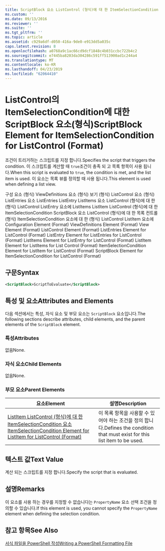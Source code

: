 ```yaml
---
title: ScriptBlock 요소 ListControl (형식)에 대 한 ItemSelectionCondition | Microsoft Docs
ms.custom: ''
ms.date: 09/13/2016
ms.reviewer: ''
ms.suite: ''
ms.tgt_pltfrm: ''
ms.topic: article
ms.assetid: c929a6df-d050-416a-9de0-e913dd5a035c
caps.latest.revision: 8
ms.openlocfilehash: a0768a9c1ac66cd9dcf1848c4b031ccbc722b4c2
ms.sourcegitcommit: e7445ba8203da304286c591ff513900ad1c244a4
ms.translationtype: MT
ms.contentlocale: ko-KR
ms.lasthandoff: 04/23/2019
ms.locfileid: "62064410"
---
```

# <a name="scriptblock-element-for-itemselectioncondition-for-listcontrol-format"></a><span data-ttu-id="d8b3e-102">ListControl의 ItemSelectionCondition에 대한 ScriptBlock 요소(형식)</span><span class="sxs-lookup"><span data-stu-id="d8b3e-102">ScriptBlock Element for ItemSelectionCondition for ListControl (Format)</span></span>

<span data-ttu-id="d8b3e-103">조건이 트리거하는 스크립트를 지정 합니다.</span><span class="sxs-lookup"><span data-stu-id="d8b3e-103">Specifies the script that triggers the condition.</span></span> <span data-ttu-id="d8b3e-104">이 스크립트를 계산할 때 `true`조건이 충족 되 고 목록 항목이 사용 됩니다.</span><span class="sxs-lookup"><span data-stu-id="d8b3e-104">When this script is evaluated to `true`, the condition is met, and the list item is used.</span></span> <span data-ttu-id="d8b3e-105">이 요소는 목록 뷰를 정의할 때 사용 됩니다.</span><span class="sxs-lookup"><span data-stu-id="d8b3e-105">This element is used when defining a list view.</span></span>

<span data-ttu-id="d8b3e-106">구성 요소 (형식) ViewDefinitions 요소 (형식) 보기 (형식) ListControl 요소 (형식) ListEntries 요소 ListEntries ListEntry ListItems 요소 ListControl (형식)에 대 한 (형식) ListControl ListEntry 요소에 ListItems ListItem ListControl (형식)에 대 한 ItemSelectionCondition ScriptBlock 요소 ListControl (형식)에 대 한 목록 컨트롤 (형식) ItemSelectionCondition 요소에 대 한 (형식) ListControl ListItem 요소에</span><span class="sxs-lookup"><span data-stu-id="d8b3e-106">Configuration Element (Format) ViewDefinitions Element (Format) View Element (Format) ListControl Element (Format) ListEntries Element for ListControl (Format) ListEntry Element for ListEntries for ListControl (Format) ListItems Element for ListEntry for ListControl (Format) ListItem Element for ListItems for List Control (Format) ItemSelectionCondition Element for ListItem for ListControl (Format) ScriptBlock Element for ItemSelectionCondition for ListControl  (Format)</span></span>

## <a name="syntax"></a><span data-ttu-id="d8b3e-107">구문</span><span class="sxs-lookup"><span data-stu-id="d8b3e-107">Syntax</span></span>

```xml
<ScriptBlock>ScriptToEvaluate</ScriptBlock>
```

## <a name="attributes-and-elements"></a><span data-ttu-id="d8b3e-108">특성 및 요소</span><span class="sxs-lookup"><span data-stu-id="d8b3e-108">Attributes and Elements</span></span>

<span data-ttu-id="d8b3e-109">다음 섹션에서는 특성, 자식 요소 및 부모 요소는 `ScriptBlock` 요소입니다.</span><span class="sxs-lookup"><span data-stu-id="d8b3e-109">The following sections describe attributes, child elements, and the parent elements of the `ScriptBlock` element.</span></span>

### <a name="attributes"></a><span data-ttu-id="d8b3e-110">특성</span><span class="sxs-lookup"><span data-stu-id="d8b3e-110">Attributes</span></span>

<span data-ttu-id="d8b3e-111">없음</span><span class="sxs-lookup"><span data-stu-id="d8b3e-111">None.</span></span>

### <a name="child-elements"></a><span data-ttu-id="d8b3e-112">자식 요소</span><span class="sxs-lookup"><span data-stu-id="d8b3e-112">Child Elements</span></span>

<span data-ttu-id="d8b3e-113">없음</span><span class="sxs-lookup"><span data-stu-id="d8b3e-113">None.</span></span>

### <a name="parent-elements"></a><span data-ttu-id="d8b3e-114">부모 요소</span><span class="sxs-lookup"><span data-stu-id="d8b3e-114">Parent Elements</span></span>

|<span data-ttu-id="d8b3e-115">요소</span><span class="sxs-lookup"><span data-stu-id="d8b3e-115">Element</span></span>|<span data-ttu-id="d8b3e-116">설명</span><span class="sxs-lookup"><span data-stu-id="d8b3e-116">Description</span></span>|
|-------------|-----------------|
|[<span data-ttu-id="d8b3e-117">ListItem ListControl (형식)에 대 한 ItemSelectionCondition 요소</span><span class="sxs-lookup"><span data-stu-id="d8b3e-117">ItemSelectionCondition Element for ListItem for ListControl (Format)</span></span>](./itemselectioncondition-element-for-listitem-for-listcontrol-format.md)|<span data-ttu-id="d8b3e-118">이 목록 항목을 사용할 수 있어야 하는 조건을 정의 합니다.</span><span class="sxs-lookup"><span data-stu-id="d8b3e-118">Defines the condition that must exist for this list item to be used.</span></span>|

## <a name="text-value"></a><span data-ttu-id="d8b3e-119">텍스트 값</span><span class="sxs-lookup"><span data-stu-id="d8b3e-119">Text Value</span></span>

<span data-ttu-id="d8b3e-120">계산 되는 스크립트를 지정 합니다.</span><span class="sxs-lookup"><span data-stu-id="d8b3e-120">Specify the script that is evaluated.</span></span>

## <a name="remarks"></a><span data-ttu-id="d8b3e-121">설명</span><span class="sxs-lookup"><span data-stu-id="d8b3e-121">Remarks</span></span>

<span data-ttu-id="d8b3e-122">이 요소를 사용 하는 경우를 지정할 수 없습니다는 `PropertyName` 요소 선택 조건을 정의할 수 있습니다.</span><span class="sxs-lookup"><span data-stu-id="d8b3e-122">If this element is used, you cannot specify the `PropertyName` element when defining the selection condition.</span></span>

## <a name="see-also"></a><span data-ttu-id="d8b3e-123">참고 항목</span><span class="sxs-lookup"><span data-stu-id="d8b3e-123">See Also</span></span>

[<span data-ttu-id="d8b3e-124">서식 파일을 PowerShell 작성</span><span class="sxs-lookup"><span data-stu-id="d8b3e-124">Writing a PowerShell Formatting File</span></span>](./writing-a-powershell-formatting-file.md)
